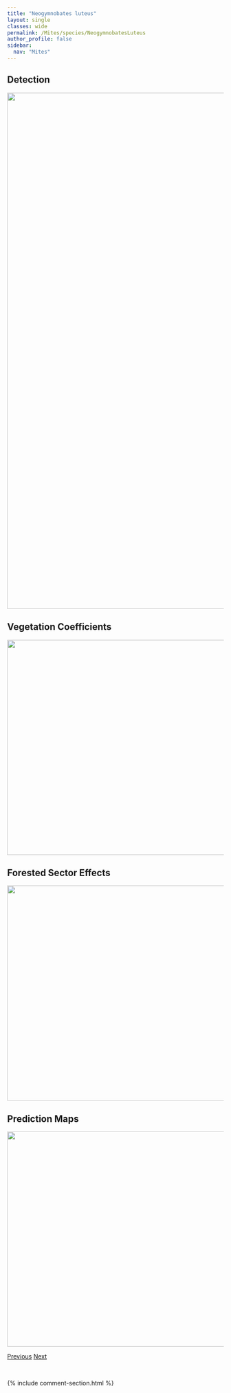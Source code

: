```yaml
---
title: "Neogymnobates luteus"
layout: single
classes: wide
permalink: /Mites/species/NeogymnobatesLuteus
author_profile: false
sidebar:
  nav: "Mites"
---
```


<h2>Detection</h2>

<a href="https://drive.google.com/uc?export=view&id=1qa41r5ZThEGBZ7bfKZM21e8VAO675lY5">
<img src="https://drive.google.com/uc?export=view&id=1qa41r5ZThEGBZ7bfKZM21e8VAO675lY5" height = "1200" width = "800">
</a>


<h2>Vegetation Coefficients</h2>

<a href="https://drive.google.com/uc?export=view&id=1sOXfZTgMXy_KqvefU2YipHOO3PYQw50a">
<img src="https://drive.google.com/uc?export=view&id=1sOXfZTgMXy_KqvefU2YipHOO3PYQw50a" height = "500" width = "1000">
</a>


<h2>Forested Sector Effects</h2>

<a href="https://drive.google.com/uc?export=view&id=1f2WeFtmBTRxTdM-vRojEfgBpYbqRbkvm">
<img src="https://drive.google.com/uc?export=view&id=1f2WeFtmBTRxTdM-vRojEfgBpYbqRbkvm" height = "500" width = "1000">
</a>


<h2>Prediction Maps</h2>

<a href="https://drive.google.com/uc?export=view&id=19wFYgW-cjzUt0QW5wj4e_nzDzLNUrd1Y">
<img src="https://drive.google.com/uc?export=view&id=19wFYgW-cjzUt0QW5wj4e_nzDzLNUrd1Y" height = "500" width = "1000">
</a>


<a href="/DevelopmentWebsite/Mites/species/NanhermanniaSp1DEW" class="pagination--pager" title="Nanhermannia sp. 1 DEW">Previous</a> <a href="/DevelopmentWebsite/Mites/species/NeogymnobatesSp1DEW" class="pagination--pager" title="Neogymnobates sp. 1 DEW">Next</a>

<p>&nbsp;</p>

{% include comment-section.html %}
